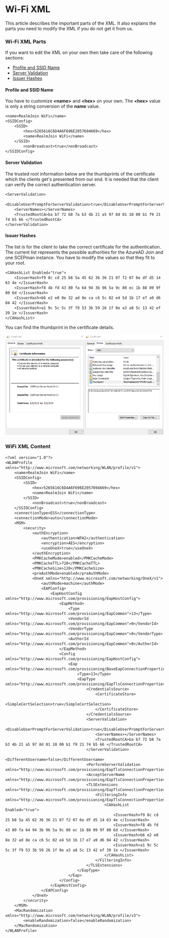# Wi-Fi XML

This article describes the important parts of the XML. It also explains the parts you need to modify the XML if you do not get it from us.

### Wi-Fi XML Parts

If you want to edit the XML on your own then take care of the following sections:

* [Profile and SSID Name](wifi-xml.md#profile-and-ssid-name)
* [Server Validation](wifi-xml.md#server-validation)
* [Issuer Hashes](wifi-xml.md#issuer-hashes)

#### Profile and SSID Name

You have to customize **&lt;name&gt;** and **&lt;hex&gt;**  on your own. The **&lt;hex&gt;** value is only a string conversion of the **name** value.

```text
<name>RealmJoin WiFi</name>
<SSIDConfig>
    <SSID>
        <hex>5265616C6D4A6F696E2057694669</hex>
        <name>RealmJoin WiFi</name>
    </SSID>
		<nonBroadcast>true</nonBroadcast>
</SSIDConfig>
```

#### Server Validation

The trusted root information below are the thumbprints of the certificate which the clients get's presented from our end. It is needed that the client can verify the correct authentication server. 

```text
<ServerValidation>
    <DisableUserPromptForServerValidation>true</DisableUserPromptForServerValidation>
    <ServerNames></ServerNames>
    <TrustedRootCA>ba b7 72 b8 7a b3 4b 21 a5 97 8d 01 10 00 b1 f9 21 74 b5 66 </TrustedRootCA>
</ServerValidation>
```

#### Issuer Hashes

The list is for the client to take the correct certificate for the authentication. The current list represents the possible authorities for the AzureAD Join and one SCEPman instance. You have to modify the values so that they fit to your root. 

```text
<CAHashList Enabled="true">
    <IssuerHash>f9 8c cd 25 b8 5a 45 62 36 36 21 07 f2 07 6e df d5 14 63 4e </IssuerHash>
    <IssuerHash>f8 4b fd 43 80 fa 64 94 3b 96 5a 9c 80 ec 1b 88 09 9f 80 6d </IssuerHash>
    <IssuerHash>b6 e2 e0 8e 32 ad 8e ca c6 5c 02 e4 5d 1b 17 e7 a9 d6 04 42 </IssuerHash>
    <IssuerHash>a1 9c 5c 5c 3f f9 53 3b 59 26 1f 0e a3 a8 5c 13 42 ef 39 1e </IssuerHash>
</CAHashList>
```

You can find the thumbprint in the certificate details.

![](../../../.gitbook/assets/image%20%2814%29.png)

### WiFi XML Content 

```text
<?xml version="1.0"?>
<WLANProfile xmlns="http://www.microsoft.com/networking/WLAN/profile/v1">
    <name>RealmJoin WiFi</name>
    <SSIDConfig>
        <SSID>
            <hex>5265616C6D4A6F696E2057694669</hex>
            <name>RealmJoin WiFi</name>
        </SSID>
		    <nonBroadcast>true</nonBroadcast>
    </SSIDConfig>
    <connectionType>ESS</connectionType>
    <connectionMode>auto</connectionMode>
    <MSM>
        <security>
            <authEncryption>
                <authentication>WPA2</authentication>
                <encryption>AES</encryption>
                <useOneX>true</useOneX>
            </authEncryption>
            <PMKCacheMode>enabled</PMKCacheMode>
            <PMKCacheTTL>720</PMKCacheTTL>
            <PMKCacheSize>128</PMKCacheSize>
            <preAuthMode>enabled</preAuthMode>
            <OneX xmlns="http://www.microsoft.com/networking/OneX/v1">
                <authMode>machine</authMode>
                <EAPConfig>
                    <EapHostConfig xmlns="http://www.microsoft.com/provisioning/EapHostConfig">
                        <EapMethod>
                            <Type xmlns="http://www.microsoft.com/provisioning/EapCommon">13</Type>
                            <VendorId xmlns="http://www.microsoft.com/provisioning/EapCommon">0</VendorId>
                            <VendorType xmlns="http://www.microsoft.com/provisioning/EapCommon">0</VendorType>
                            <AuthorId xmlns="http://www.microsoft.com/provisioning/EapCommon">0</AuthorId>
                        </EapMethod>
                        <Config xmlns="http://www.microsoft.com/provisioning/EapHostConfig">
                            <Eap xmlns="http://www.microsoft.com/provisioning/BaseEapConnectionPropertiesV1">
                                <Type>13</Type>
                                <EapType xmlns="http://www.microsoft.com/provisioning/EapTlsConnectionPropertiesV1">
                                    <CredentialsSource>
                                        <CertificateStore>
                                            <SimpleCertSelection>true</SimpleCertSelection>
                                        </CertificateStore>
                                    </CredentialsSource>
                                    <ServerValidation>
                                        <DisableUserPromptForServerValidation>true</DisableUserPromptForServerValidation>
                                        <ServerNames></ServerNames>
                                        <TrustedRootCA>ba b7 72 b8 7a b3 4b 21 a5 97 8d 01 10 00 b1 f9 21 74 b5 66 </TrustedRootCA>
                                    </ServerValidation>
                                    <DifferentUsername>false</DifferentUsername>
                                    <PerformServerValidation xmlns="http://www.microsoft.com/provisioning/EapTlsConnectionPropertiesV2">true</PerformServerValidation>
                                    <AcceptServerName xmlns="http://www.microsoft.com/provisioning/EapTlsConnectionPropertiesV2">false</AcceptServerName>
                                    <TLSExtensions xmlns="http://www.microsoft.com/provisioning/EapTlsConnectionPropertiesV2">
                                        <FilteringInfo xmlns="http://www.microsoft.com/provisioning/EapTlsConnectionPropertiesV3">
                                            <CAHashList Enabled="true">
                                                <IssuerHash>f9 8c cd 25 b8 5a 45 62 36 36 21 07 f2 07 6e df d5 14 63 4e </IssuerHash>
                                                <IssuerHash>f8 4b fd 43 80 fa 64 94 3b 96 5a 9c 80 ec 1b 88 09 9f 80 6d </IssuerHash>
                                                <IssuerHash>b6 e2 e0 8e 32 ad 8e ca c6 5c 02 e4 5d 1b 17 e7 a9 d6 04 42 </IssuerHash>
                                                <IssuerHash>a1 9c 5c 5c 3f f9 53 3b 59 26 1f 0e a3 a8 5c 13 42 ef 39 1e </IssuerHash>
                                            </CAHashList>
                                        </FilteringInfo>
                                    </TLSExtensions>
                                </EapType>
                            </Eap>
                        </Config>
                    </EapHostConfig>
                </EAPConfig>
            </OneX>
        </security>
    </MSM>
    <MacRandomization xmlns="http://www.microsoft.com/networking/WLAN/profile/v3">
        <enableRandomization>false</enableRandomization>
    </MacRandomization>
</WLANProfile>
```

